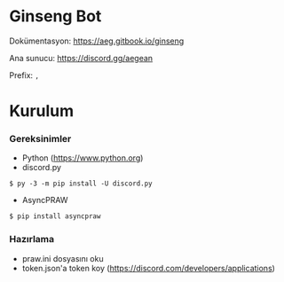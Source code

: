 # Ginseng Bot
Dokümentasyon: https://aeg.gitbook.io/ginseng

Ana sunucu: https://discord.gg/aegean

Prefix: `,`
# Kurulum
### Gereksinimler
- Python (https://www.python.org)
- discord.py
```
$ py -3 -m pip install -U discord.py
```
- AsyncPRAW
```bat
$ pip install asyncpraw
```
### Hazırlama
- praw.ini dosyasını oku
- token.json'a token koy (https://discord.com/developers/applications)
